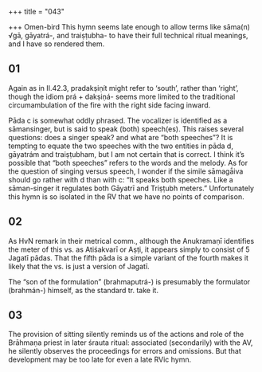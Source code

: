 +++
title = "043"

+++
Omen-bird This hymn seems late enough to allow terms like sāma(n) √gā, gāyatrá-, and traiṣṭubha- to have their full technical ritual meanings, and I have so rendered them.


## 01
Again as in II.42.3, pradakṣiṇít might refer to ‘south’, rather than ‘right’, though the idiom prá + dakṣiṇá- seems more limited to the traditional circumambulation of the fire with the right side facing inward.

Pāda c is somewhat oddly phrased. The vocalizer is identified as a sāmansinger, but is said to speak (both) speech(es). This raises several questions: does a singer speak? and what are “both speeches”? It is tempting to equate the two speeches with the two entities in pāda d, gāyatrám and traiṣṭubham, but I am not certain that is correct. I think it’s possible that “both speeches” refers to the words and the melody. As for the question of singing versus speech, I wonder if the simile sāmagā́iva should go rather with d than with c: “It speaks both speeches. Like a sāman-singer it regulates both Gāyatrī and Triṣṭubh meters.” Unfortunately this hymn is so isolated in the RV that we have no points of comparison.


## 02
As HvN remark in their metrical comm., although the Anukramaṇī identifies the meter of this vs. as Atiśakvarī or Aṣṭi, it appears simply to consist of 5 Jagatī pādas. That the fifth pāda is a simple variant of the fourth makes it likely that the vs. is just a version of Jagatī.

The “son of the formulation” (brahmaputrá-) is presumably the formulator (brahmán-) himself, as the standard tr. take it.


## 03
The provision of sitting silently reminds us of the actions and role of the Brāhmaṇa priest in later śrauta ritual: associated (secondarily) with the AV, he silently observes the proceedings for errors and omissions. But that development may be too late for even a late RVic hymn.